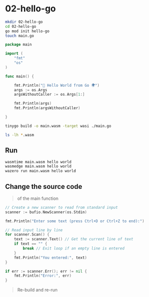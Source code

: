 # 02-hello-go

```bash
mkdir 02-hello-go
cd 02-hello-go
go mod init hello-go
touch main.go
```

```go
package main

import (
	"fmt"
	"os" 
)

func main() {

	fmt.Println("👋 Hello World from Go 🌍")
	args := os.Args
	argsWithoutCaller := os.Args[1:]

	fmt.Println(args)
	fmt.Println(argsWithoutCaller)

}
```


```bash
tinygo build -o main.wasm -target wasi ./main.go

ls -lh *.wasm
```

## Run

```bash
wasmtime main.wasm hello world
wasmedge main.wasm hello world
wazero run main.wasm hello world
```

## Change the source code
> of the main function

```go
// Create a new scanner to read from standard input
scanner := bufio.NewScanner(os.Stdin)

fmt.Println("Enter some text (press Ctrl+D or Ctrl+Z to end):")

// Read input line by line
for scanner.Scan() {
    text := scanner.Text() // Get the current line of text
    if text == "" {
        break // Exit loop if an empty line is entered
    }
    fmt.Println("You entered:", text)
}

if err := scanner.Err(); err != nil {
    fmt.Println("Error:", err)
}
```

> Re-build and re-run
